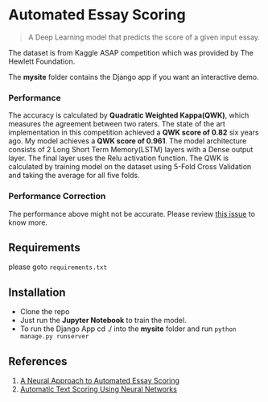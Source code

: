 # Automated Essay Scoring
> A Deep Learning model that predicts the score of a given input essay. 

The dataset is from Kaggle ASAP competition which was provided by The Hewlett Foundation.

The **mysite** folder contains the Django app if you want an interactive demo.

### Performance
The accuracy is calculated by **Quadratic Weighted Kappa(QWK)**, which measures the agreement between two raters. The state of the art implementation in this competition achieved a **QWK score of 0.82** six years ago. My model achieves a **QWK score of 0.961**. The model architecture consists of 2 Long Short Term Memory(LSTM) layers with a Dense output layer. The final layer uses the Relu activation function. The QWK is calculated by training model on the dataset using 5-Fold Cross Validation and taking the average for all five folds.


### Performance Correction
The performance above might not be accurate. Please review [this issue](https://github.com/mankadronit/Automated-Essay--Scoring/issues/1) to know more.


## Requirements
please goto `requirements.txt`

## Installation 
- Clone the repo
- Just run the **Jupyter Notebook** to train the model.
- To run the Django App cd ./ into the **mysite** folder and run ```python manage.py runserver```

## References
1. [A Neural Approach to Automated Essay Scoring](http://aclweb.org/anthology/D/D16/D16-1193.pdf) </br>
2. [Automatic Text Scoring Using Neural Networks](https://arxiv.org/pdf/1606.04289.pdf)
